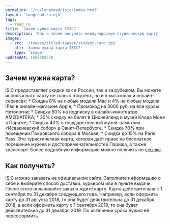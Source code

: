 ```yaml
---
permalink: '/ru/longread/isic/index.html'
layout: 'longread.ru.njk'
tags:
  - read_ru
title: 'Зачем нужна карта ISIC?'
description: 'Как и зачем получать международную студенческую карту'
images:
  - src: '/images/titled-teaser/student-card.jpg'
    alt: 'Зачем нужна карта ISIC?'
    type: 'image'
updatedAt: 1568360578
---
```

Зачем нужна карта?
------------------

ISIC предоставляет скидки как в России, так и за рубежом. Вы можете использовать карту не только в музеях, но и в магазинах и онлайн-сервисах: \* Скидка 8% на любые модели Mac и 4% на любые модели IPad в онлайн-магазине Apple; \* Промокод на 3000 руб. на все курсы Нетологии; \* Скидка 50% на подписку в онлайн-кинотеатре AMEDIATEKA; \* 30% скидку на билет в Диснейленд и музей Клода Монэ в Париже; \* Скидка 40% в государственный музей-памятник «Исаакиевский собор» в Санкт-Петербурге. \* Скидка 70% при посещении Покровского собора в Москве; \* Скидка до 15% на Paris Pass. Это туристическая карта, которая даёт право на бесплатное посещение музеев и достопримечательностей Парижа, а также транспорт. Более подробную информацию можно получить по [ссылке](https://isic.ru/discount/russia/).

Как получить?
-------------

ISIC можно заказать на официальном сайте. Заполните информацию о себе и выберите способ доставки: курьером или в пункте выдачи. После этого оплачивайте заказ и ждите карту. Карта действительна с 1 сентября по 31 декабря следующего года. Например, если оформить карту до 31 августа 2018, то она будет действительна до 31 декабря 2018, а если оформить карту с 1 сентября 2018, то она будет действительна до 31 декабря 2019. По истечении срока нужно её переоформить.
